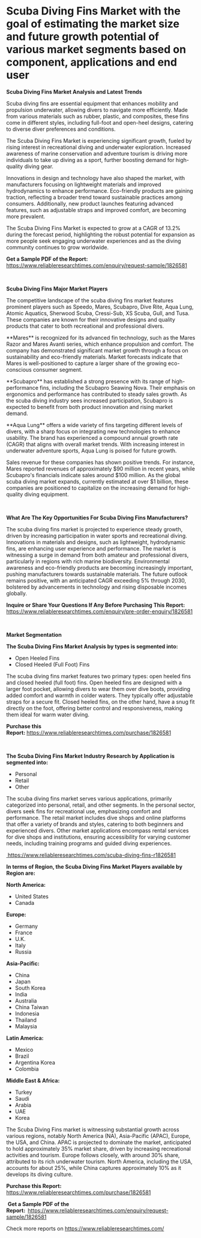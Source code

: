 <p><h1>Scuba Diving Fins Market with the goal of estimating the market size and future growth potential of various market segments based on component, applications and end user</h1></p><p><strong>Scuba Diving Fins Market Analysis and Latest Trends</strong></p>
<p><p>Scuba diving fins are essential equipment that enhances mobility and propulsion underwater, allowing divers to navigate more efficiently. Made from various materials such as rubber, plastic, and composites, these fins come in different styles, including full-foot and open-heel designs, catering to diverse diver preferences and conditions.</p><p>The Scuba Diving Fins Market is experiencing significant growth, fueled by rising interest in recreational diving and underwater exploration. Increased awareness of marine conservation and adventure tourism is driving more individuals to take up diving as a sport, further boosting demand for high-quality diving gear.</p><p>Innovations in design and technology have also shaped the market, with manufacturers focusing on lightweight materials and improved hydrodynamics to enhance performance. Eco-friendly products are gaining traction, reflecting a broader trend toward sustainable practices among consumers. Additionally, new product launches featuring advanced features, such as adjustable straps and improved comfort, are becoming more prevalent.</p><p>The Scuba Diving Fins Market is expected to grow at a CAGR of 13.2% during the forecast period, highlighting the robust potential for expansion as more people seek engaging underwater experiences and as the diving community continues to grow worldwide.</p></p>
<p><strong>Get a Sample PDF of the Report:&nbsp;</strong> <a href="https://www.reliableresearchtimes.com/enquiry/request-sample/1826581?utm_campaign=2308&utm_medium=2&utm_source=Github&utm_content=ia&utm_term=07022025&utm_id=scuba-diving-fins">https://www.reliableresearchtimes.com/enquiry/request-sample/1826581</a></p>
<p>&nbsp;</p>
<p><strong>Scuba Diving Fins Major Market Players</strong></p>
<p><p>The competitive landscape of the scuba diving fins market features prominent players such as Speedo, Mares, Scubapro, Dive Rite, Aqua Lung, Atomic Aquatics, Sherwood Scuba, Cressi-Sub, XS Scuba, Gull, and Tusa. These companies are known for their innovative designs and quality products that cater to both recreational and professional divers.</p><p>**Mares** is recognized for its advanced fin technology, such as the Mares Razor and Mares Avanti series, which enhance propulsion and comfort. The company has demonstrated significant market growth through a focus on sustainability and eco-friendly materials. Market forecasts indicate that Mares is well-positioned to capture a larger share of the growing eco-conscious consumer segment.</p><p>**Scubapro** has established a strong presence with its range of high-performance fins, including the Scubapro Seawing Nova. Their emphasis on ergonomics and performance has contributed to steady sales growth. As the scuba diving industry sees increased participation, Scubapro is expected to benefit from both product innovation and rising market demand.</p><p>**Aqua Lung** offers a wide variety of fins targeting different levels of divers, with a sharp focus on integrating new technologies to enhance usability. The brand has experienced a compound annual growth rate (CAGR) that aligns with overall market trends. With increasing interest in underwater adventure sports, Aqua Lung is poised for future growth.</p><p>Sales revenue for these companies has shown positive trends. For instance, Mares reported revenues of approximately $90 million in recent years, while Scubapro's financials indicate sales around $100 million. As the global scuba diving market expands, currently estimated at over $1 billion, these companies are positioned to capitalize on the increasing demand for high-quality diving equipment.</p></p>
<p>&nbsp;</p>
<p><strong>What Are The Key Opportunities For Scuba Diving Fins Manufacturers?</strong></p>
<p><p>The scuba diving fins market is projected to experience steady growth, driven by increasing participation in water sports and recreational diving. Innovations in materials and designs, such as lightweight, hydrodynamic fins, are enhancing user experience and performance. The market is witnessing a surge in demand from both amateur and professional divers, particularly in regions with rich marine biodiversity. Environmental awareness and eco-friendly products are becoming increasingly important, pushing manufacturers towards sustainable materials. The future outlook remains positive, with an anticipated CAGR exceeding 5% through 2030, bolstered by advancements in technology and rising disposable incomes globally.</p></p>
<p><strong>Inquire or Share Your Questions If Any Before Purchasing This Report:</strong> <a href="https://www.reliableresearchtimes.com/enquiry/pre-order-enquiry/1826581?utm_campaign=2308&utm_medium=2&utm_source=Github&utm_content=ia&utm_term=07022025&utm_id=scuba-diving-fins">https://www.reliableresearchtimes.com/enquiry/pre-order-enquiry/1826581</a></p>
<p>&nbsp;</p>
<p><strong>Market Segmentation</strong></p>
<p><strong>The Scuba Diving Fins Market Analysis by types is segmented into:</strong></p>
<p><ul><li>Open Heeled Fins</li><li>Closed Heeled (Full Foot) Fins</li></ul></p>
<p><p>The scuba diving fins market features two primary types: open heeled fins and closed heeled (full foot) fins. Open heeled fins are designed with a larger foot pocket, allowing divers to wear them over dive boots, providing added comfort and warmth in colder waters. They typically offer adjustable straps for a secure fit. Closed heeled fins, on the other hand, have a snug fit directly on the foot, offering better control and responsiveness, making them ideal for warm water diving.</p></p>
<p><strong>Purchase this Report:&nbsp;</strong><a href="https://www.reliableresearchtimes.com/purchase/1826581?utm_campaign=2308&utm_medium=2&utm_source=Github&utm_content=ia&utm_term=07022025&utm_id=scuba-diving-fins">https://www.reliableresearchtimes.com/purchase/1826581</a></p>
<p>&nbsp;</p>
<p><strong>The Scuba Diving Fins Market Industry Research by Application is segmented into:</strong></p>
<p><ul><li>Personal</li><li>Retail</li><li>Other</li></ul></p>
<p><p>The scuba diving fins market serves various applications, primarily categorized into personal, retail, and other segments. In the personal sector, divers seek fins for recreational use, emphasizing comfort and performance. The retail market includes dive shops and online platforms that offer a variety of brands and styles, catering to both beginners and experienced divers. Other market applications encompass rental services for dive shops and institutions, ensuring accessibility for varying customer needs, including training programs and guided diving experiences.</p></p>
<p><a href="https://www.reliableresearchtimes.com/scuba-diving-fins-r1826581?utm_campaign=2308&utm_medium=2&utm_source=Github&utm_content=ia&utm_term=07022025&utm_id=scuba-diving-fins">&nbsp;https://www.reliableresearchtimes.com/scuba-diving-fins-r1826581</a></p>
<p><strong>In terms of Region, the Scuba Diving Fins Market Players available by Region are:</strong></p>
<p>
    <p> <strong> North America: </strong>
        <ul>
            <li>United States</li>
            <li>Canada</li>
        </ul>
        </p> 
    <p> <strong> Europe: </strong>
        <ul>
            <li>Germany</li>
            <li>France</li>
            <li>U.K.</li>
            <li>Italy</li>
            <li>Russia</li>
        </ul>
        </p> 
    <p> <strong> Asia-Pacific: </strong>
        <ul>
            <li>China</li>
            <li>Japan</li>
            <li>South Korea</li>
            <li>India</li>
            <li>Australia</li>
            <li>China Taiwan</li>
            <li>Indonesia</li>
            <li>Thailand</li>
            <li>Malaysia</li>
        </ul>
        </p> 
    <p> <strong> Latin America: </strong>
        <ul>
            <li>Mexico</li>
            <li>Brazil</li>
            <li>Argentina Korea</li>
            <li>Colombia</li>
        </ul>
        </p> 
    <p> <strong> Middle East & Africa: </strong>
        <ul>
            <li>Turkey</li>
            <li>Saudi</li>
            <li>Arabia</li>
            <li>UAE</li>
            <li>Korea</li>
        </ul>
    </p>
    </p>
<p><p>The Scuba Diving Fins market is witnessing substantial growth across various regions, notably North America (NA), Asia-Pacific (APAC), Europe, the USA, and China. APAC is projected to dominate the market, anticipated to hold approximately 35% market share, driven by increasing recreational activities and tourism. Europe follows closely, with around 30% share, attributed to its rich underwater tourism. North America, including the USA, accounts for about 25%, while China captures approximately 10% as it develops its diving culture.</p></p>
<p><strong>Purchase this Report: </strong><a href="https://www.reliableresearchtimes.com/purchase/1826581?utm_campaign=2308&utm_medium=2&utm_source=Github&utm_content=ia&utm_term=07022025&utm_id=scuba-diving-fins">https://www.reliableresearchtimes.com/purchase/1826581</a></p>
<p>&nbsp;<strong>Get a Sample PDF of the Report:&nbsp;&nbsp;</strong><a href="https://www.reliableresearchtimes.com/enquiry/request-sample/1826581?utm_campaign=2308&utm_medium=2&utm_source=Github&utm_content=ia&utm_term=07022025&utm_id=scuba-diving-fins">https://www.reliableresearchtimes.com/enquiry/request-sample/1826581</a></p>
<p><strong></strong></p>
<p>Check more reports on <a href="https://www.reliableresearchtimes.com/?utm_campaign=2308&utm_medium=2&utm_source=Github&utm_content=ia&utm_term=07022025&utm_id=scuba-diving-fins">https://www.reliableresearchtimes.com/</a></p>
